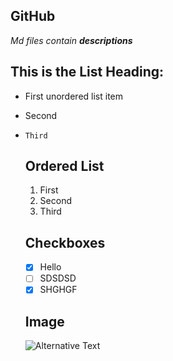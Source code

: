 ## GitHub
*Md files contain **descriptions***
## This is the List Heading:
* First unordered list item
* Second
* `Third`
  
  ## Ordered List
  1. First
  2. Second
  3. Third

  ## Checkboxes
  - [x] Hello
  - [ ] SDSDSD
  - [x] SHGHGF

  ## Image
  ![Alternative Text](https://assets.science.nasa.gov/dynamicimage/assets/science/psd/solar/2023/09/s/ssc2008-10b1.jpg?w=5600&h=5600&fit=clip&crop=faces%2Cfocalpoint)
